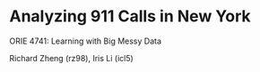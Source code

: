 # Analyzing 911 Calls in New York

ORIE 4741: Learning with Big Messy Data

Richard Zheng (rz98), Iris Li (icl5)